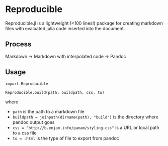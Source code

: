 # Reproducible

Reproducible.jl is a lightweight (<100 lines!) package for creating markdown files with 
evaluated julia code inserted into the document.

## Process 

Markdown -> Markdown with interpolated code -> Pandoc

## Usage

```
import Reproducible

Reproducible.build(path; buildpath, css, to)
```

where 
- `path` is the path to a markdown file
- `buildpath = joinpath(dirname(path), "build")` is the directory where pandoc output goes
- `css = "http://b.enjam.info/panam/styling.css"` is a URL or local path to a css file
- `to = :html` is the type of file to export from pandoc